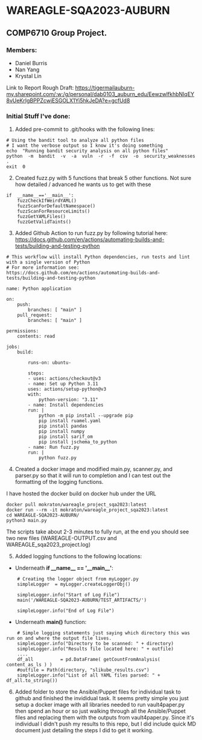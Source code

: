 
# WAREAGLE-SQA2023-AUBURN
## COMP6710 Group Project. 
### Members: 
* Daniel Burris
* Nan Yang
* Krystal Lin

Link to Report Rough Draft: https://tigermailauburn-my.sharepoint.com/:w:/g/personal/dab0103_auburn_edu/EewzwlfkhbNIqEY8vUeKrIgBPPZcwjESGOLX1Yi5hkJeDA?e=gcfUd8

### Initial Stuff I've done:

1. Added pre-commit to .git/hooks with the following lines:
```
# Using the bandit tool to analyze all python files
# I want the verbose output so I know it's doing something
echo  "Running bandit security analysis on all python files"
python  -m  bandit  -v  -a  vuln  -r  -f  csv  -o  security_weaknesses  .
exit  0
```
2. Created fuzz.py with 5 functions that break 5 other functions. Not sure how detailed / advanced he wants us to get with these
```
if  __name__=='__main__':
	fuzzCheckIfWeirdYAML()
	fuzzScanForDefaultNamespace()
	fuzzScanForResourceLimits()
	fuzzGetYAMLFiles()
	fuzzGetValidTaints()
```
3. Added Github Action to run fuzz.py by following tutorial here: https://docs.github.com/en/actions/automating-builds-and-tests/building-and-testing-python
```
# This workflow will install Python dependencies, run tests and lint with a single version of Python
# For more information see: https://docs.github.com/en/actions/automating-builds-and-tests/building-and-testing-python  

name: Python application

on:
    push:
        branches: [ "main" ]
    pull_request:
        branches: [ "main" ]

permissions:
    contents: read

jobs:
    build:

        runs-on: ubuntu-

        steps:
        - uses: actions/checkout@v3
        - name: Set up Python 3.11
        uses: actions/setup-python@v3
        with:
            python-version: "3.11"
        - name: Install dependencies
        run: |
            python -m pip install --upgrade pip
            pip install ruamel.yaml
            pip install pandas
            pip install numpy
            pip install sarif_om
            pip install jschema_to_python
        - name: Run fuzz.py
        run: |
            python fuzz.py
```

4. Created a docker image and modified main.py, scanner.py, and parser.py so that it will run to completion and I can test out the formatting of the logging functions.

I have hosted the docker build on docker hub under the URL 
```
docker pull mokraton/wareagle_project_sqa2023:latest
docker run --rm -it mokraton/wareagle_project_sqa2023:latest
cd WAREAGLE-SQA2023-AUBURN/
python3 main.py
```
The scripts take about 2-3 minutes to fully run, at the end you should see two new files (WAREAGLE-OUTPUT.csv and WAREAGLE_sqa2023_project.log)
    
5. Added logging functions to the following locations:
- Underneath **if \_\_name\_\_ == '\_\_main\_\_'**:
```    
    # Creating the logger object from myLogger.py
    simpleLogger  = myLogger.createLoggerObj()

    simpleLogger.info("Start of Log File")
    main('/WAREAGLE-SQA2023-AUBURN/TEST_ARTIFACTS/')
    
    simpleLogger.info("End of Log File")
```

- Underneath **main()** function: 
``` 
    # Simple logging statements just saying which directory this was run on and where the output file lives. 
    simpleLogger.info("Directory to be scanned: " + directory)
    simpleLogger.info("Results file located here: " + outfile)
    ....
    df_all          = pd.DataFrame( getCountFromAnalysis( content_as_ls ) )
    #outfile = Path(directory, "slikube_results.csv")
    simpleLogger.info("List of all YAML files parsed: " + df_all.to_string())
```
6. Added folder to store the Ansible/Puppet files for individual task to github and finished the invididual task. It seems pretty simple you just setup a docker image with all libraries needed to run vault4paper.py then spend an hour or so just walking through all the Ansible/Puppet files and replacing them with the outputs from vault4paper.py. Since it's individual I didn't push my results to this repo, but I did include quick MD document just detailing the steps I did to get it working.
